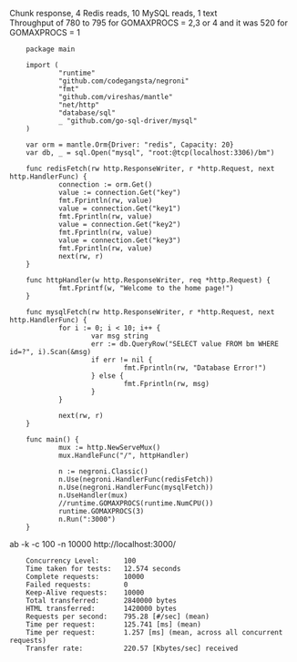 Chunk response, 4 Redis reads, 10 MySQL reads, 1 text  
Throughput of 780 to 795 for GOMAXPROCS = 2,3 or 4 and it was 520 for GOMAXPROCS = 1  
        
        package main

        import (
                "runtime"
                "github.com/codegangsta/negroni"
                "fmt"
                "github.com/vireshas/mantle"
                "net/http"
                "database/sql"
                _ "github.com/go-sql-driver/mysql"
        )

        var orm = mantle.Orm{Driver: "redis", Capacity: 20}
        var db, _ = sql.Open("mysql", "root:@tcp(localhost:3306)/bm")

        func redisFetch(rw http.ResponseWriter, r *http.Request, next http.HandlerFunc) {
                connection := orm.Get()
                value := connection.Get("key")
                fmt.Fprintln(rw, value)
                value = connection.Get("key1")
                fmt.Fprintln(rw, value)
                value = connection.Get("key2")
                fmt.Fprintln(rw, value)
                value = connection.Get("key3")
                fmt.Fprintln(rw, value)
                next(rw, r)
        }

        func httpHandler(w http.ResponseWriter, req *http.Request) {
                fmt.Fprintf(w, "Welcome to the home page!")
        }

        func mysqlFetch(rw http.ResponseWriter, r *http.Request, next http.HandlerFunc) {
                for i := 0; i < 10; i++ {
                        var msg string
                        err := db.QueryRow("SELECT value FROM bm WHERE id=?", i).Scan(&msg)
                        if err != nil {
                                fmt.Fprintln(rw, "Database Error!")
                        } else {
                                fmt.Fprintln(rw, msg)
                        }
                }

                next(rw, r)
        }

        func main() {
                mux := http.NewServeMux()
                mux.HandleFunc("/", httpHandler)

                n := negroni.Classic()
                n.Use(negroni.HandlerFunc(redisFetch))
                n.Use(negroni.HandlerFunc(mysqlFetch))
                n.UseHandler(mux)
                //runtime.GOMAXPROCS(runtime.NumCPU())
                runtime.GOMAXPROCS(3)
                n.Run(":3000")
        }

ab -k -c 100 -n 10000 http://localhost:3000/

        Concurrency Level:      100
        Time taken for tests:   12.574 seconds
        Complete requests:      10000
        Failed requests:        0
        Keep-Alive requests:    10000
        Total transferred:      2840000 bytes
        HTML transferred:       1420000 bytes
        Requests per second:    795.28 [#/sec] (mean)
        Time per request:       125.741 [ms] (mean)
        Time per request:       1.257 [ms] (mean, across all concurrent requests)
        Transfer rate:          220.57 [Kbytes/sec] received
